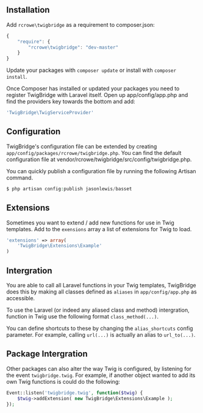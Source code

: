 Installation
------------

Add `rcrowe\twigbridge` as a requirement to composer.json:

```javascript
{
    "require": {
        "rcrowe\twigbridge": "dev-master"
    }
}
```

Update your packages with `composer update` or install with `composer install`.

Once Composer has installed or updated your packages you need to register TwigBridge with Laravel itself. Open up app/config/app.php and find the providers key towards the bottom and add:

```php
'TwigBridge\TwigServiceProvider'
```

Configuration
-------------

TwigBridge's configuration file can be extended by creating `app/config/packages/rcrowe/twigbridge.php`. You can find the default configuration file at vendor/rcrowe/twigbridge/src/config/twigbridge.php.

You can quickly publish a configuration file by running the following Artisan command.

```php
$ php artisan config:publish jasonlewis/basset
```

Extensions
----------

Sometimes you want to extend / add new functions for use in Twig templates. Add to the `exensions` array a list of extensions for Twig to load.

```php
'extensions' => array(
    'TwigBridge\Extensions\Example'
)
```

Intergration
------------

You are able to call all Laravel functions in your Twig templates, TwigBridge does this by making all classes defined as `aliases` in `app/config/app.php` as accessible.

To use the Laravel (or indeed any aliased class and method) intergration, function in Twig use the following format `class_method(...)`.

You can define shortcuts to these by changing the `alias_shortcuts` config parameter. For example, calling `url(...)` is actually an alias to `url_to(...)`.

Package Intergration
--------------------

Other packages can also alter the way Twig is configured, by listening for the event `twigbridge.twig`. For example, if another object wanted to add its own Twig functions is could do the following:

```php
Event::listen('twigbridge.twig', function($twig) {
    $twig->addExtension( new TwigBridge\Extensions\Example );
});
```
